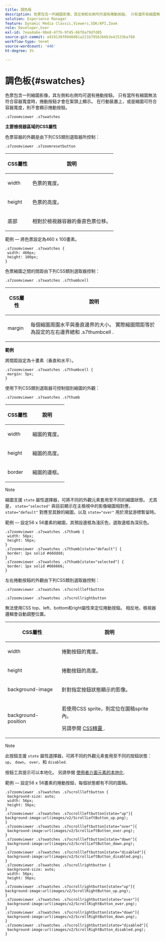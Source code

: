 ```yaml
---
title: 調色板
description: 色票包含一列縮圖影像，其左側和右側均可選有捲動按鈕。 只有當所有縮圖無法符合容器寬度時，捲動按鈕才會在案頭上顯示。 在行動裝置上，或是縮圖可符合容器寬度，則不會顯示捲動按鈕。
solution: Experience Manager
feature: Dynamic Media Classic,Viewers,SDK/API,Zoom
role: Developer,User
exl-id: 7eaa4a6e-98e8-477b-9f45-66f8a79dfd85
source-git-commit: a919130f0940d81a221b79563b6b3e41533ba788
workflow-type: tm+mt
source-wordcount: '446'
ht-degree: 3%

---
```


# 調色板{#swatches}

色票包含一列縮圖影像，其左側和右側均可選有捲動按鈕。 只有當所有縮圖無法符合容器寬度時，捲動按鈕才會在案頭上顯示。 在行動裝置上，或是縮圖可符合容器寬度，則不會顯示捲動按鈕。

`.s7zoomviewer .s7swatches`

<!--<a id="section_061E550C1C1D4DB2BD663A898895B38C"></a>-->

**主要檢視器區域的CSS屬性**

色票容器的外觀是由下列CSS類別選取器所控制：

```
.s7zoomviewer .s7zoomresetbutton
```

<table id="table_94EE3F5BBE4547C0B4943471CEE7EDE4"> 
 <thead> 
  <tr> 
   <th colname="col1" class="entry"> <p> CSS屬性 </p> </th> 
   <th colname="col2" class="entry"> <p>說明 </p> </th> 
  </tr> 
 </thead>
 <tbody> 
  <tr> 
   <td colname="col1"> <p> <span class="codeph"> width </span> </p> </td> 
   <td colname="col2"> <p>色票的寬度。 </p> </td> 
  </tr> 
  <tr> 
   <td colname="col1"> <p> <span class="codeph"> height </span> </p> </td> 
   <td colname="col2"> <p>色票的高度。 </p> </td> 
  </tr> 
  <tr> 
   <td colname="col1"> <p> <span class="codeph"> 底部 </span> </p> </td> 
   <td colname="col2"> <p>相對於檢視器容器的垂直色票位移。 </p> </td> 
  </tr> 
 </tbody> 
</table>

範例 — 將色票設定為460 x 100畫素。

```
.s7zoomviewer .s7swatches { 
 width: 460px; 
 height: 100px;  
}
```

色票縮圖之間的間距由下列CSS類別選取器控制：

`.s7zoomviewer .s7swatches .s7thumbcell`

<table id="table_565B354FEA814804A0BE3978E1242110"> 
 <thead> 
  <tr> 
   <th colname="col1" class="entry"> <p> CSS屬性 </p> </th> 
   <th colname="col2" class="entry"> <p>說明 </p> </th> 
  </tr> 
 </thead>
 <tbody> 
  <tr> 
   <td colname="col1"> <p> <span class="codeph"> margin </span> </p> </td> 
   <td colname="col2"> <p> 每個縮圖周圍水平與垂直邊界的大小。 實際縮圖間距等於為設定的左右邊界總和 <span class="codeph"> .s7thumbcell </span>. </p> </td> 
  </tr> 
 </tbody> 
</table>

**範例**

將間距設定為十畫素（垂直和水平）。

```
.s7zoomviewer .s7swatches .s7thumbcell { 
 margin: 5px; 
}
```

使用下列CSS類別選取器可控制個別縮圖的外觀：

`.s7zoomviewer .s7swatches .s7thumb`

<table id="table_09B6E232FB94417392D101A7A653BE54"> 
 <thead> 
  <tr> 
   <th colname="col1" class="entry"> <p> CSS屬性 </p> </th> 
   <th colname="col2" class="entry"> <p>說明 </p> </th> 
  </tr> 
 </thead>
 <tbody> 
  <tr> 
   <td colname="col1"> <p> <span class="codeph"> width </span> </p> </td> 
   <td colname="col2"> <p>縮圖的寬度。 </p> </td> 
  </tr> 
  <tr> 
   <td colname="col1"> <p> <span class="codeph"> height </span> </p> </td> 
   <td colname="col2"> <p>縮圖的高度。 </p> </td> 
  </tr> 
  <tr> 
   <td colname="col1"> <p> <span class="codeph"> border </span> </p> </td> 
   <td colname="col2"> <p>縮圖的邊框。 </p> </td> 
  </tr> 
 </tbody> 
</table>

>[!NOTE]
>
>縮圖支援 `state` 屬性選擇器，可將不同的外觀元素套用至不同的縮圖狀態。 尤其是， `state="selected"` 與目前顯示在主檢視中的影像縮圖相對應， `state="default"` 對應至其餘的縮圖，以及 `state="over"` 用於滑鼠游標暫留時。

範例 — 設定56 x 56畫素的縮圖，其預設邊框為淺灰色，選取邊框為深灰色。

```
.s7zoomviewer .s7swatches .s7thumb { 
 width: 56px; 
 height: 56px;  
} 
.s7zoomviewer .s7swatches .s7thumb[state="default"] { 
 border: 1px solid #dddddd; 
} 
.s7zoomviewer .s7swatches .s7thumb[state="selected"] { 
 border: 1px solid #666666; 
}
```

左右捲動按鈕的外觀由下列CSS類別選取器控制：

`.s7zoomviewer .s7swatches .s7scrollleftbutton`

`.s7zoomviewer .s7swatches .s7scrollrightbutton`

無法使用CSS top、left、bottom和right屬性來定位捲動按鈕。 相反地，檢視器邏輯會自動調整位置。

<table id="table_A5663C4AAC4446168CAD8DBA2894BB9C"> 
 <thead> 
  <tr> 
   <th colname="col1" class="entry"> <p> CSS屬性 </p> </th> 
   <th colname="col2" class="entry"> <p>說明 </p> </th> 
  </tr> 
 </thead>
 <tbody> 
  <tr> 
   <td colname="col1"> <p> <span class="codeph"> width </span> </p> </td> 
   <td colname="col2"> <p>捲動按鈕的寬度。 </p> </td> 
  </tr> 
  <tr> 
   <td colname="col1"> <p> <span class="codeph"> height </span> </p> </td> 
   <td colname="col2"> <p>捲動按鈕的高度。 </p> </td> 
  </tr> 
  <tr> 
   <td colname="col1"> <p> <span class="codeph"> background-image </span> </p> </td> 
   <td colname="col2"> <p>針對指定按鈕狀態顯示的影像。 </p> </td> 
  </tr> 
  <tr> 
   <td colname="col1"> <p> <span class="codeph"> background-position </span> </p> </td> 
   <td colname="col2"> <p> 若使用CSS sprite，則定位在圖稿sprite內。 </p> <p>另請參閱 <a href="../../../c-html5-s7-aem-asset-viewers/c-html5-flyout-viewer-20-about/c-html5-flyout-viewer-20-customizingviewer/c-html5-flyout-viewer-20-customizingviewer.md#section-0711ece44a4740168cfd7624c9010bd1" format="dita" scope="local"> CSS精靈 </a>. </p> </td> 
  </tr> 
 </tbody> 
</table>

>[!NOTE]
>
>此按鈕支援 `state` 屬性選擇器，可將不同的外觀元素套用至不同的按鈕狀態： `up`， `down`， `over`、和 `disabled`.

按鈕工具提示可以本地化。 另請參閱 [使用者介面元素的本地化](../../../c-html5-s7-aem-asset-viewers/c-html5-20-zoom-viewer-about/c-html5-20-zoom-viewer-localization.md#concept-cbfc39344c494eb7b9f6a272cff0cc74).

範例 — 設定56 x 56畫素的捲動按鈕，每個狀態都有不同的圖稿。

```
.s7zoomviewer .s7swatches .s7scrollleftbutton { 
 background-size: auto; 
 width: 56px; 
 height: 56px; 
} 
.s7zoomviewer .s7swatches .s7scrollleftbutton[state="up"]{ 
background-image:url(images/v2/ScrollLeftButton_up.png); 
} 
.s7zoomviewer .s7swatches .s7scrollleftbutton[state="over"]{ 
 background-image:url(images/v2/ScrollLeftButton_over.png); 
} 
.s7zoomviewer .s7swatches .s7scrollleftbutton[state="down"]{ 
 background-image:url(images/v2/ScrollLeftButton_down.png); 
} 
.s7zoomviewer .s7swatches .s7scrollleftbutton[state="disabled"]{ 
 background-image:url(images/v2/ScrollLeftButton_disabled.png); 
} 
.s7zoomviewer .s7swatches .s7scrollrightbutton { 
 background-size: auto; 
 width: 56px; 
 height: 56px; 
} 
.s7zoomviewer .s7swatches .s7scrollrightbutton[state="up"]{ 
background-image:url(images/v2/ScrollRightButton_up.png); 
} 
.s7zoomviewer .s7swatches .s7scrollrightbutton[state="over"]{ 
 background-image:url(images/v2/ScrollRightButton_over.png); 
} 
.s7zoomviewer .s7swatches .s7scrollrightbutton[state="down"]{ 
 background-image:url(images/v2/ScrollRightButton_down.png); 
} 
.s7zoomviewer .s7swatches .s7scrollrightbutton[state="disabled"]{ 
 background-image:url(images/v2/ScrollRightButton_disabled.png); 
}
```
